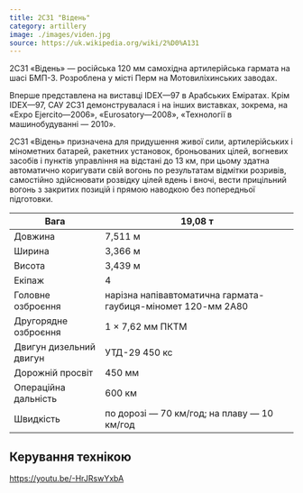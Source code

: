 ```yaml
---
title: 2С31 "Відень"
category: artillery
image: ./images/viden.jpg
source: https://uk.wikipedia.org/wiki/2%D0%A131
---
```


2С31 «Відень» — російська 120 мм самохідна артилерійська гармата на шасі БМП-3. Розроблена у місті Перм на Мотовиліхинських заводах.

Вперше представлена на виставці IDEX—97 в Арабських Еміратах. Крім IDEX—97, САУ 2С31 демонструвалася і на інших виставках, зокрема, на «Expo Ejercito—2006», «Eurosatory—2008», «Технології в машинобудуванні — 2010».

2С31 «Відень» призначена для придушення живої сили, артилерійських і мінометних батарей, ракетних установок, броньованих цілей, вогневих засобів і пунктів управління на відстані до 13 км, при цьому здатна автоматично коригувати свій вогонь по результатам відмітки розривів, самостійно здійснювати розвідку цілей вдень і вночі, вести прицільний вогонь з закритих позицій і прямою наводкою без попередньої підготовки.

| Вага                    | 19,08 т                                                      |
| ----------------------- | ------------------------------------------------------------ |
| Довжина                 | 7,511 м                                                      |
| Ширина                  | 3,366 м                                                      |
| Висота                  | 3,439 м                                                      |
| Екіпаж                  | 4                                                            |
| Головне озброєння       | нарізна напівавтоматична гармата-гаубиця-міномет 120-мм 2А80 |
| Другорядне озброєння    | 1 × 7,62 мм ПКТМ                                             |
| Двигун дизельний двигун | УТД-29 450 кс                                                |
| Дорожній просвіт        | 450 мм                                                       |
| Операційна дальність    | 600 км                                                       |
| Швидкість               | по дорозі — 70 км/год; на плаву — 10 км/год                  |

## Керування технікою

https://youtu.be/-HrJRswYxbA
